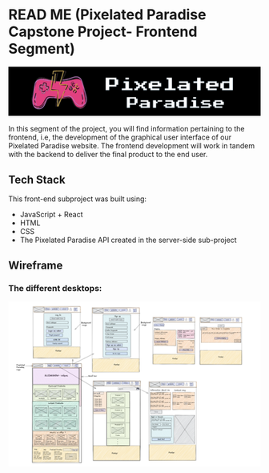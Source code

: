 
# READ ME (Pixelated Paradise Capstone Project- Frontend Segment)

![logo](../logo.png)

In this segment of the project, you will find information pertaining to the frontend, i.e, the development of the graphical user interface of our Pixelated Paradise website. The frontend development will work in tandem with the backend to deliver the final product to the end user.

## Tech Stack 
This front-end subproject was built using:

- JavaScript + React
- HTML
- CSS
- The Pixelated Paradise API created in the server-side sub-project


## Wireframe

### The different desktops:

![Desktops](../diagrams/wireframe.png)


